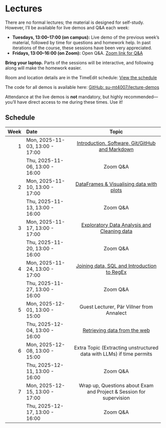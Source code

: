 # Lectures

There are no formal lectures; the material is designed for self-study. However, I’ll be available for live demos and Q&A each week:

* **Tuesdays, 13:00–17:00 (on campus):** Live demo of the previous week’s material, followed by time for questions and homework help. In past iterations of the course, these sessions have been very appreciated.
* **Fridays, 13:00–16:00 (on Zoom):** Open Q&A.
  [Zoom link for Q&A]()

**Bring your laptop.** Parts of the sessions will be interactive, and following along will make the homework easier.

Room and location details are in the TimeEdit schedule:
[View the schedule](https://cloud.timeedit.net/su/web/stud1/s.html?tab=3&object=cevt_48076_HT2025&startDate=20251004&endDate=20260418&type=courseevent&h=t)

The code for all demos is available here:
[GitHub: su-mt4007/lecture-demos](https://github.com/su-mt4007/lecture-demos)

Attendance at the live demos is **not** mandatory, but highly recommended—you’ll have direct access to me during these times. Use it!

## Schedule

|   Week    | Date                            |Topic                                                                |
|----------:|:-------------------------------|:---------------------------------------------------------------------:|
|        1  | Mon, 2025-11-03,  13:00 - 17:00 | [Introduction. Software, Git/GitHub and Markdown](/lectures/week-1) |
|           | Thu, 2025-11-06,  13:00 - 16:00 | Zoom Q&A                                                            |
|        2  | Mon, 2025-11-10,  13:00 - 17:00 | [DataFrames & Visualising data with plots](/lectures/week-2)        |
|           | Thu, 2025-11-13,  13:00 - 16:00 | Zoom Q&A                                                            |
|        3  | Mon, 2025-11-17,  13:00 - 17:00 | [Exploratory Data Analysis and Cleaning data](/lectures/week-3)     |
|           | Thu, 2025-11-20,  13:00 - 16:00 | Zoom Q&A                                                            |
|        4  | Mon, 2025-11-24,  13:00 - 17:00 | [Joining data, SQL and Introduction to RegEx](/lectures/week-4)     |
|           | Thu, 2025-11-27,  13:00 - 16:00 | Zoom Q&A                                                            |
|        5  | Mon, 2025-12-01,  13:00 - 15:00 | Guest Lecturer, Pär Villner from Annalect                           |
|           | Thu, 2025-12-04,  13:00 - 16:00 | [Retrieving data from the web](/lectures/week-5)                    |
|        6  | Mon, 2025-12-08,  13:00 - 15:00 | Extra Topic (Extracting unstructured data with LLMs) if time permits|
|           | Thu, 2025-12-11,  13:00 - 16:00 | Zoom Q&A                                                            |
|        7  | Mon, 2025-12-15,  13:00 - 17:00 | Wrap up, Questions about Exam and Project & Session for supervision |
|           | Thu, 2025-12-17,  13:00 - 16:00 | Zoom Q&A                                                            |

